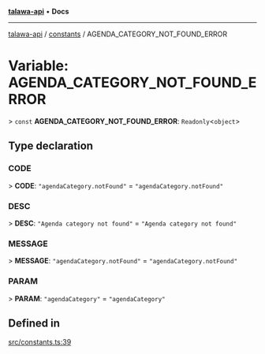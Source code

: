 [**talawa-api**](../../README.md) • **Docs**

***

[talawa-api](../../modules.md) / [constants](../README.md) / AGENDA\_CATEGORY\_NOT\_FOUND\_ERROR

# Variable: AGENDA\_CATEGORY\_NOT\_FOUND\_ERROR

\> `const` **AGENDA\_CATEGORY\_NOT\_FOUND\_ERROR**: `Readonly`\<`object`\>

## Type declaration

### CODE

\> **CODE**: `"agendaCategory.notFound"` = `"agendaCategory.notFound"`

### DESC

\> **DESC**: `"Agenda category not found"` = `"Agenda category not found"`

### MESSAGE

\> **MESSAGE**: `"agendaCategory.notFound"` = `"agendaCategory.notFound"`

### PARAM

\> **PARAM**: `"agendaCategory"` = `"agendaCategory"`

## Defined in

[src/constants.ts:39](https://github.com/PalisadoesFoundation/talawa-api/blob/790ab2939a7c80eb0ff31afd318f8889a001f225/src/constants.ts#L39)
